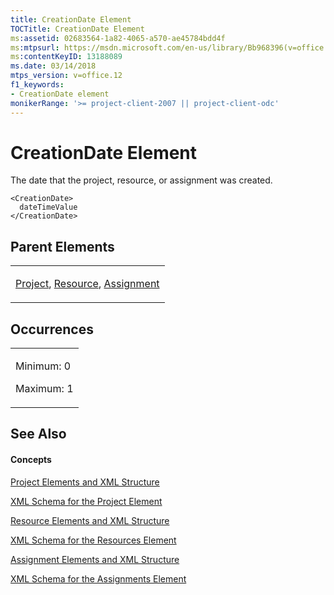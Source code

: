 ```yaml
---
title: CreationDate Element
TOCTitle: CreationDate Element
ms:assetid: 02683564-1a82-4065-a570-ae45784bdd4f
ms:mtpsurl: https://msdn.microsoft.com/en-us/library/Bb968396(v=office.12)
ms:contentKeyID: 13188089
ms.date: 03/14/2018
mtps_version: v=office.12
f1_keywords:
- CreationDate element
monikerRange: '>= project-client-2007 || project-client-odc'
---
```


# CreationDate Element




The date that the project, resource, or assignment was created.

    <CreationDate>
      dateTimeValue
    </CreationDate>

## Parent Elements

<table>
<colgroup>
<col style="width: 100%" />
</colgroup>
<tbody>
<tr class="odd">
<td><p><a href="project-element.md">Project</a>, <a href="resource-element.md">Resource</a>, <a href="assignment-element.md">Assignment</a></p></td>
</tr>
</tbody>
</table>

## Occurrences

<table>
<colgroup>
<col style="width: 100%" />
</colgroup>
<tbody>
<tr class="odd">
<td><p>Minimum: 0</p>
<p>Maximum: 1</p></td>
</tr>
</tbody>
</table>

## See Also

#### Concepts

[Project Elements and XML Structure](project-elements-and-xml-structure.md)

[XML Schema for the Project Element](xml-schema-for-the-project-element.md)

[Resource Elements and XML Structure](resource-elements-and-xml-structure.md)

[XML Schema for the Resources Element](xml-schema-for-the-resources-element.md)

[Assignment Elements and XML Structure](assignment-elements-and-xml-structure.md)

[XML Schema for the Assignments Element](xml-schema-for-the-assignments-element.md)

